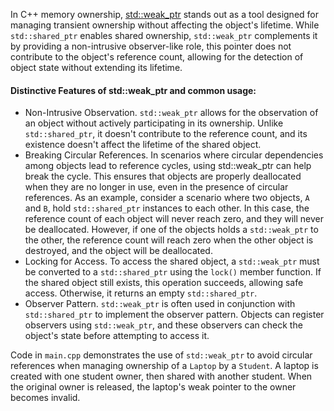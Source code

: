 In C++ memory ownership, [std::weak_ptr](https://en.cppreference.com/w/cpp/memory/weak_ptr) stands out as a tool designed for managing transient ownership without affecting the object's lifetime. While `std::shared_ptr` enables shared ownership, `std::weak_ptr` complements it by providing a non-intrusive observer-like role, this pointer does not contribute to the object's reference count, allowing for the detection of object state without extending its lifetime.

#### Distinctive Features of std::weak_ptr and common usage:
- Non-Intrusive Observation. `std::weak_ptr` allows for the observation of an object without actively participating in its ownership. Unlike `std::shared_ptr`, it doesn't contribute to the reference count, and its existence doesn't affect the lifetime of the shared object.
- Breaking Circular References. In scenarios where circular dependencies among objects lead to reference cycles, using std::weak_ptr can help break the cycle. This ensures that objects are properly deallocated when they are no longer in use, even in the presence of circular references. As an example, consider a scenario where two objects, `A` and `B`, hold `std::shared_ptr` instances to each other. In this case, the reference count of each object will never reach zero, and they will never be deallocated. However, if one of the objects holds a `std::weak_ptr` to the other, the reference count will reach zero when the other object is destroyed, and the object will be deallocated.
- Locking for Access. To access the shared object, a `std::weak_ptr` must be converted to a `std::shared_ptr` using the `lock()` member function. If the shared object still exists, this operation succeeds, allowing safe access. Otherwise, it returns an empty `std::shared_ptr`.
- Observer Pattern. `std::weak_ptr` is often used in conjunction with `std::shared_ptr` to implement the observer pattern. Objects can register observers using `std::weak_ptr`, and these observers can check the object's state before attempting to access it.

Code in `main.cpp` demonstrates the use of `std::weak_ptr` to avoid circular references when managing ownership of a `Laptop` by a `Student`. A laptop is created with one student owner, then shared with another student. When the original owner is released, the laptop's weak pointer to the owner becomes invalid.